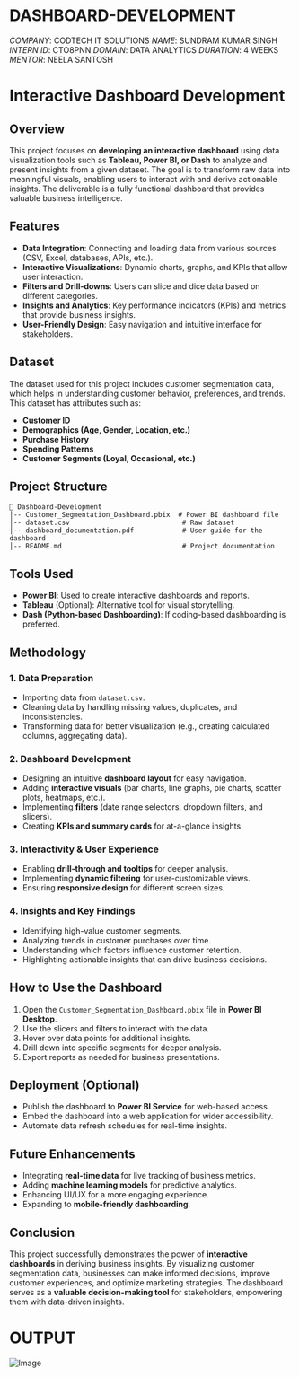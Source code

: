 # DASHBOARD-DEVELOPMENT

*COMPANY*: CODTECH IT SOLUTIONS
*NAME*: SUNDRAM KUMAR SINGH
*INTERN ID*: CTO8PNN
*DOMAIN*: DATA ANALYTICS
*DURATION*: 4 WEEKS
*MENTOR*: NEELA SANTOSH

# Interactive Dashboard Development

## Overview
This project focuses on **developing an interactive dashboard** using data visualization tools such as **Tableau, Power BI, or Dash** to analyze and present insights from a given dataset. The goal is to transform raw data into meaningful visuals, enabling users to interact with and derive actionable insights. The deliverable is a fully functional dashboard that provides valuable business intelligence.

## Features
- **Data Integration**: Connecting and loading data from various sources (CSV, Excel, databases, APIs, etc.).
- **Interactive Visualizations**: Dynamic charts, graphs, and KPIs that allow user interaction.
- **Filters and Drill-downs**: Users can slice and dice data based on different categories.
- **Insights and Analytics**: Key performance indicators (KPIs) and metrics that provide business insights.
- **User-Friendly Design**: Easy navigation and intuitive interface for stakeholders.

## Dataset
The dataset used for this project includes customer segmentation data, which helps in understanding customer behavior, preferences, and trends. This dataset has attributes such as:
- **Customer ID**
- **Demographics (Age, Gender, Location, etc.)**
- **Purchase History**
- **Spending Patterns**
- **Customer Segments (Loyal, Occasional, etc.)**

## Project Structure
```
📂 Dashboard-Development
│-- Customer_Segmentation_Dashboard.pbix  # Power BI dashboard file
│-- dataset.csv                            # Raw dataset
│-- dashboard_documentation.pdf            # User guide for the dashboard
│-- README.md                              # Project documentation
```

## Tools Used
- **Power BI**: Used to create interactive dashboards and reports.
- **Tableau** (Optional): Alternative tool for visual storytelling.
- **Dash (Python-based Dashboarding)**: If coding-based dashboarding is preferred.

## Methodology
### 1. **Data Preparation**
- Importing data from `dataset.csv`.
- Cleaning data by handling missing values, duplicates, and inconsistencies.
- Transforming data for better visualization (e.g., creating calculated columns, aggregating data).

### 2. **Dashboard Development**
- Designing an intuitive **dashboard layout** for easy navigation.
- Adding **interactive visuals** (bar charts, line graphs, pie charts, scatter plots, heatmaps, etc.).
- Implementing **filters** (date range selectors, dropdown filters, and slicers).
- Creating **KPIs and summary cards** for at-a-glance insights.

### 3. **Interactivity & User Experience**
- Enabling **drill-through and tooltips** for deeper analysis.
- Implementing **dynamic filtering** for user-customizable views.
- Ensuring **responsive design** for different screen sizes.

### 4. **Insights and Key Findings**
- Identifying high-value customer segments.
- Analyzing trends in customer purchases over time.
- Understanding which factors influence customer retention.
- Highlighting actionable insights that can drive business decisions.

## How to Use the Dashboard
1. Open the `Customer_Segmentation_Dashboard.pbix` file in **Power BI Desktop**.
2. Use the slicers and filters to interact with the data.
3. Hover over data points for additional insights.
4. Drill down into specific segments for deeper analysis.
5. Export reports as needed for business presentations.

## Deployment (Optional)
- Publish the dashboard to **Power BI Service** for web-based access.
- Embed the dashboard into a web application for wider accessibility.
- Automate data refresh schedules for real-time insights.

## Future Enhancements
- Integrating **real-time data** for live tracking of business metrics.
- Adding **machine learning models** for predictive analytics.
- Enhancing UI/UX for a more engaging experience.
- Expanding to **mobile-friendly dashboarding**.

## Conclusion
This project successfully demonstrates the power of **interactive dashboards** in deriving business insights. By visualizing customer segmentation data, businesses can make informed decisions, improve customer experiences, and optimize marketing strategies. The dashboard serves as a **valuable decision-making tool** for stakeholders, empowering them with data-driven insights.

# OUTPUT

![Image](https://github.com/user-attachments/assets/992efd11-385d-4ca4-9390-cc2ab0145ccf)
